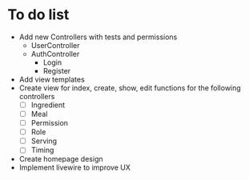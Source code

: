 # To do list

- Add new Controllers with tests and permissions
  - UserController
  - AuthController
    - Login
    - Register
- Add view templates
- Create view for index, create, show, edit functions for the following controllers
  - [ ] Ingredient
  - [ ] Meal
  - [ ] Permission
  - [ ] Role
  - [ ] Serving
  - [ ] Timing
- Create homepage design
- Implement livewire to improve UX

